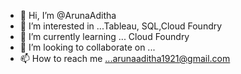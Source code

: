 - 👋 Hi, I’m @ArunaAditha
- 👀 I’m interested in ...Tableau, SQL,Cloud Foundry
- 🌱 I’m currently learning ... Cloud Foundry
- 💞️ I’m looking to collaborate on ...
- 📫 How to reach me ...arunaaditha1921@gmail.com

<!---
ArunaAditha/ArunaAditha is a ✨ special ✨ repository because its `README.md` (this file) appears on your GitHub profile.
You can click the Preview link to take a look at your changes.
--->
